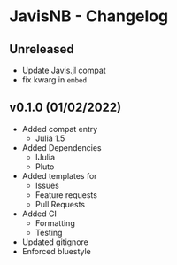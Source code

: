 # JavisNB - Changelog

## Unreleased

- Update Javis.jl compat
- fix kwarg in `embed`

## v0.1.0 (01/02/2022)

- Added compat entry
  - Julia 1.5
- Added Dependencies
  - IJulia
  - Pluto
- Added templates for
  - Issues
  - Feature requests
  - Pull Requests
- Added CI
  - Formatting
  - Testing
- Updated gitignore
- Enforced bluestyle

